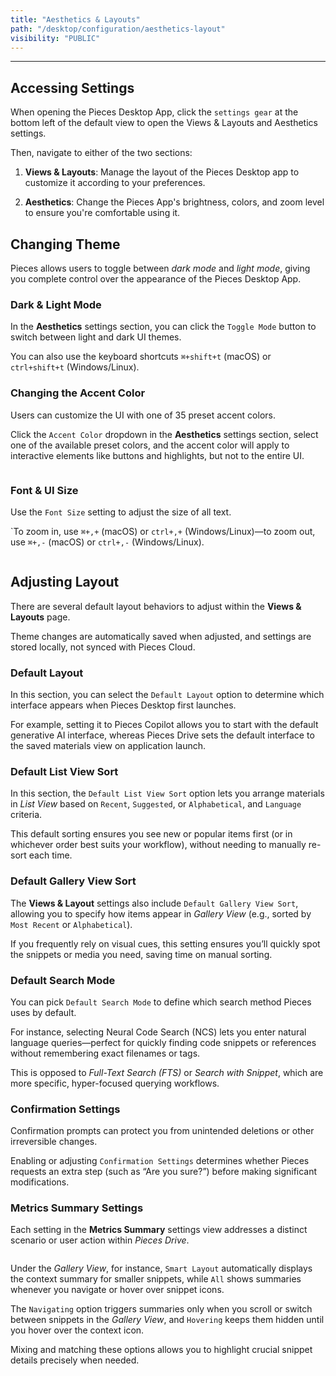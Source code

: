 ```yaml
---
title: "Aesthetics & Layouts"
path: "/desktop/configuration/aesthetics-layout"
visibility: "PUBLIC"
---
```

***

## Accessing Settings

When opening the Pieces Desktop App, click the `settings gear` at the bottom left of the default view to open the Views & Layouts and Aesthetics settings.

Then, navigate to either of the two sections:

1. **Views & Layouts**: Manage the layout of the Pieces Desktop app to customize it according to your preferences.

2. **Aesthetics**: Change the Pieces App's brightness, colors, and zoom level to ensure you're comfortable using it.

## Changing Theme

Pieces allows users to toggle between *dark mode* and *light mode*, giving you complete control over the appearance of the Pieces Desktop App.

### Dark & Light Mode

In the **Aesthetics** settings section, you can click the `Toggle Mode` button to switch between light and dark UI themes.

You can also use the keyboard shortcuts `⌘+shift+t` (macOS) or `ctrl+shift+t` (Windows/Linux).

### Changing the Accent Color

Users can customize the UI with one of 35 preset accent colors.

Click the `Accent Color` dropdown in the **Aesthetics** settings section, select one of the available preset colors, and the accent color will apply to interactive elements like buttons and highlights, but not to the entire UI.

<Image src="https://storage.googleapis.com/hashnode_product_documentation_assets/desktop_app_assets/settings_with_mcp_update/aesthetics_and_layouts/changing_colors.png" alt="" align="center" fullwidth="false" />

### Font & UI Size

Use the `Font Size` setting to adjust the size of all text.

\`To zoom in, use `⌘+,+` (macOS) or `ctrl+,+` (Windows/Linux)—to zoom out, use `⌘+,-` (macOS) or `ctrl+,-` (Windows/Linux).

<Image src="https://storage.googleapis.com/hashnode_product_documentation_assets/desktop_app_assets/settings_with_mcp_update/aesthetics_and_layouts/changing_font_size.png" alt="" align="center" fullwidth="false" />

## Adjusting Layout

There are several default layout behaviors to adjust within the **Views & Layouts** page.

<Callout type="tip">
  Theme changes are automatically saved when adjusted, and settings are stored locally, not synced with Pieces Cloud.
</Callout>

### Default Layout

In this section, you can select the `Default Layout` option to determine which interface appears when Pieces Desktop first launches.

For example, setting it to Pieces Copilot allows you to start with the default generative AI interface, whereas Pieces Drive sets the default interface to the saved materials view on application launch.

### Default List View Sort

In this section, the `Default List View Sort` option lets you arrange materials in *List View* based on `Recent`, `Suggested`, or `Alphabetical`, and `Language` criteria.

This default sorting ensures you see new or popular items first (or in whichever order best suits your workflow), without needing to manually re-sort each time.

### Default Gallery View Sort

The **Views & Layout** settings also include `Default Gallery View Sort`, allowing you to specify how items appear in *Gallery View* (e.g., sorted by `Most Recent` or `Alphabetical`).

If you frequently rely on visual cues, this setting ensures you’ll quickly spot the snippets or media you need, saving time on manual sorting.

### Default Search Mode

You can pick `Default Search Mode` to define which search method Pieces uses by default.

For instance, selecting Neural Code Search (NCS) lets you enter natural language queries—perfect for quickly finding code snippets or references without remembering exact filenames or tags.

This is opposed to *Full-Text Search (FTS)* or *Search with Snippet*, which are more specific, hyper-focused querying workflows.

### Confirmation Settings

Confirmation prompts can protect you from unintended deletions or other irreversible changes.

Enabling or adjusting `Confirmation Settings` determines whether Pieces requests an extra step (such as “Are you sure?”) before making significant modifications.

### Metrics Summary Settings

Each setting in the **Metrics Summary** settings view addresses a distinct scenario or user action within *Pieces Drive*.

<Image src="https://storage.googleapis.com/hashnode_product_documentation_assets/desktop_app_assets/settings_with_mcp_update/aesthetics_and_layouts/metrics_settings.png" alt="" align="center" fullwidth="false" />

Under the *Gallery View*, for instance, `Smart Layout` automatically displays the context summary for smaller snippets, while `All` shows summaries whenever you navigate or hover over snippet icons.

The `Navigating` option triggers summaries only when you scroll or switch between snippets in the *Gallery View*, and `Hovering` keeps them hidden until you hover over the context icon.

Mixing and matching these options allows you to highlight crucial snippet details precisely when needed.
